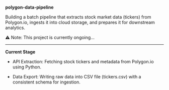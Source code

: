 **polygon-data-pipeline**

Building a batch pipeline that extracts stock market data (tickers) from Polygon.io, ingests it into cloud storage,
and prepares it for downstream analytics.

⚠️ Note: This project is currently ongoing...

______________________________________________________________________________________________________________________________________

**Current Stage**

- API Extraction: Fetching stock tickers and metadata from Polygon.io using Python.

- Data Export: Writing raw data into CSV file (tickers.csv) with a consistent schema for ingestion.
